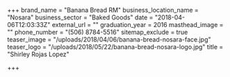 +++
brand_name = "Banana Bread RM"
business_location_name = "Nosara"
business_sector = "Baked Goods"
date = "2018-04-06T12:03:33Z"
external_url = ""
graduation_year = 2016
masthead_image = ""
phone_number = "(506) 8784-5516"
sitemap_exclude = true
teaser_image = "/uploads/2018/04/06/banana-bread-nosara-face.jpg"
teaser_logo = "/uploads/2018/05/22/banana-bread-nosara-logo.jpg"
title = "Shirley Rojas Lopez"

+++
